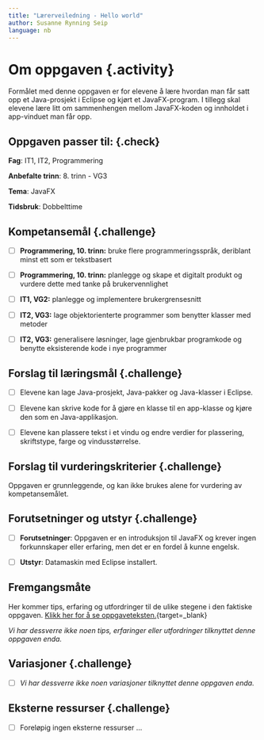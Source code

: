 ```yaml
---
title: "Lærerveiledning - Hello world"
author: Susanne Rynning Seip
language: nb
---
```


# Om oppgaven {.activity}

Formålet med denne oppgaven er for elevene å lære hvordan man får satt opp et Java-prosjekt
i Eclipse og kjørt et JavaFX-program. I tillegg skal elevene lære litt om
sammenhengen mellom JavaFX-koden og innholdet i app-vinduet man får opp.

## Oppgaven passer til: {.check}

 __Fag__: IT1, IT2, Programmering

__Anbefalte trinn__: 8. trinn - VG3

__Tema__: JavaFX

__Tidsbruk__: Dobbelttime

## Kompetansemål {.challenge}

- [ ] __Programmering, 10. trinn:__ bruke flere programmeringsspråk, deriblant minst ett som er tekstbasert

- [ ] __Programmering, 10. trinn:__ planlegge og skape et digitalt produkt og vurdere dette med tanke på brukervennlighet

- [ ] __IT1, VG2:__ planlegge og implementere brukergrensesnitt

- [ ] __IT2, VG3:__ lage objektorienterte programmer som benytter klasser med metoder

- [ ] __IT2, VG3:__ generalisere løsninger, lage gjenbrukbar programkode og benytte eksisterende kode i nye programmer

## Forslag til læringsmål {.challenge}

- [ ] Elevene kan lage Java-prosjekt, Java-pakker og Java-klasser i Eclipse.

- [ ] Elevene kan skrive kode for å gjøre en klasse til en app-klasse og kjøre den som en Java-applikasjon.

- [ ] Elevene kan plassere tekst i et vindu og endre verdier for plassering, skriftstype, farge og vindusstørrelse.

## Forslag til vurderingskriterier {.challenge}

Oppgaven er grunnleggende, og kan ikke brukes alene for vurdering av kompetansemålet.

## Forutsetninger og utstyr {.challenge}

- [ ] __Forutsetninger__: Oppgaven er en introduksjon til JavaFX og krever ingen forkunnskaper eller erfaring, men det er en fordel å kunne engelsk.

- [ ] __Utstyr__: Datamaskin med Eclipse installert.

## Fremgangsmåte

Her kommer tips, erfaring og utfordringer til de ulike stegene i den faktiske
oppgaven. [Klikk her for å se oppgaveteksten.](../helloworld/helloworld.html){target=_blank}

_Vi har dessverre ikke noen tips, erfaringer eller utfordringer tilknyttet denne
oppgaven enda._

## Variasjoner {.challenge}

- [ ]  _Vi har dessverre ikke noen variasjoner tilknyttet denne oppgaven enda._

## Eksterne ressurser {.challenge}

- [ ] Foreløpig ingen eksterne ressurser ...
